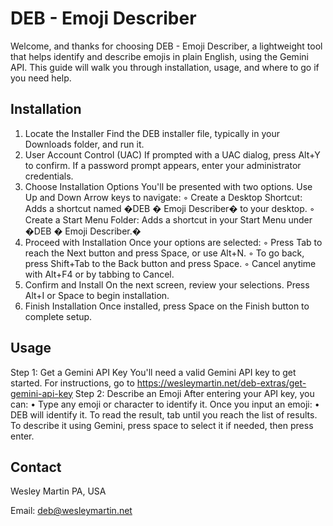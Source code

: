 # DEB - Emoji Describer
Welcome, and thanks for choosing DEB - Emoji Describer, a lightweight tool that helps identify and describe emojis in plain English, using the Gemini API.
This guide will walk you through installation, usage, and where to go if you need help.
## Installation
1. Locate the Installer
Find the DEB installer file, typically in your Downloads folder, and run it.
2. User Account Control (UAC)
If prompted with a UAC dialog, press Alt+Y to confirm. If a password prompt appears, enter your administrator credentials.
3. Choose Installation Options
You'll be presented with two options. Use Up and Down Arrow keys to navigate:
◦ Create a Desktop Shortcut: Adds a shortcut named �DEB � Emoji Describer� to your desktop.
◦ Create a Start Menu Folder: Adds a shortcut in your Start Menu under �DEB � Emoji Describer.�
4. Proceed with Installation
Once your options are selected:
◦ Press Tab to reach the Next button and press Space, or use Alt+N.
◦ To go back, press Shift+Tab to the Back button and press Space.
◦ Cancel anytime with Alt+F4 or by tabbing to Cancel.
5. Confirm and Install
On the next screen, review your selections. Press Alt+I or Space to begin installation.
6. Finish Installation
Once installed, press Space on the Finish button to complete setup.
## Usage
Step 1: Get a Gemini API Key
You'll need a valid Gemini API key to get started. For instructions, go to https://wesleymartin.net/deb-extras/get-gemini-api-key
Step 2: Describe an Emoji
After entering your API key, you can:
• Type any emoji or character to identify it.
Once you input an emoji:
• DEB will identify it. To read the result, tab until you reach the list of results. To describe it using Gemini, press space to select it if needed, then press enter. 
## Contact
Wesley Martin
PA, USA

Email: deb@wesleymartin.net

